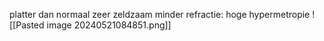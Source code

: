 platter dan normaal
zeer zeldzaam
minder refractie: hoge hypermetropie
![[Pasted image 20240521084851.png]]